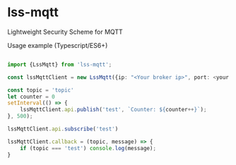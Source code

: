 # lss-mqtt
Lightweight Security Scheme for MQTT

Usage example (Typescript/ES6+)
```typescript

import {LssMqtt} from 'lss-mqtt';

const lssMqttClient = new LssMqtt({ip: "<Your broker ip>", port: <your broker port>, key: "<your private key>"})

const topic = 'topic'
let counter = 0
setInterval(() => {
    lssMqttClient.api.publish('test', `Counter: ${counter++}`);
}, 500);

lssMqttClient.api.subscribe('test')

lssMqttClient.callback = (topic, message) => {
    if (topic === 'test') console.log(message);
}
```
